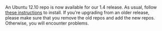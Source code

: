 <!--
.. link:
.. description:
.. tags: 
.. date: 2012-10-16 21:52:18
.. title: MATE Quantal Repo Available
.. slug: 20121016mate-quantal-repo-available
-->

An Ubuntu 12.10 repo is now available for our 1.4 release. As usual, follow
[these instructions](http://wiki.mate-desktop.org/download?) to install. If
you're upgrading from an older release, please make sure that you remove the
old repos and add the new repos. Otherwise, you will encounter problems.

